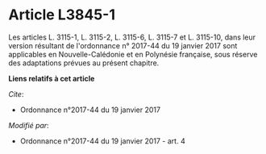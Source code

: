 # Article L3845-1

Les articles L. 3115-1, L. 3115-2, L. 3115-6, L. 3115-7 et L. 3115-10, dans leur version résultant de l'ordonnance n° 2017-44
du 19 janvier 2017 sont applicables en Nouvelle-Calédonie et en Polynésie française, sous réserve des adaptations prévues au
présent chapitre.

**Liens relatifs à cet article**

_Cite_:

  - Ordonnance n°2017-44 du 19 janvier 2017

_Modifié par_:

  - Ordonnance n°2017-44 du 19 janvier 2017 - art. 4
